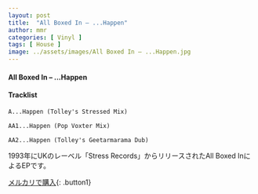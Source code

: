 ```yaml
---
layout: post
title:  "All Boxed In – ...Happen"
author: mmr
categories: [ Vinyl ]
tags: [ House ]
image: ../assets/images/All Boxed In – ...Happen.jpg
---
```


#### All Boxed In – ...Happen

#### Tracklist
```md
A...Happen (Tolley's Stressed Mix)

AA1...Happen (Pop Voxter Mix)

AA2...Happen (Tolley's Geetarmarama Dub)
```

1993年にUKのレーベル「Stress Records」からリリースされたAll Boxed InによるEPです。


[メルカリで購入](https://jp.mercari.com/item/m42506837214){: .button1}

